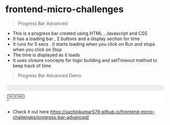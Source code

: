 # frontend-micro-challenges

> Progress Bar Advanced

- This is a progress bar created using HTML , Javascript and CSS
- It has a loading bar , 2 buttons and a display section for time
- It runs for 5 secs . It starts loading when you click on Run and stops when you click on Stop
- The time is displayed as it loads
- It uses closure concepts for logic building and setTimeout method to keep track of time

> Progress Bar Advanced Demo

![](./images/ProgressBarAdv.gif)

- Check it out here https://sachinkumar579.github.io/frontend-micro-challenges/progress-bar-advanced/
